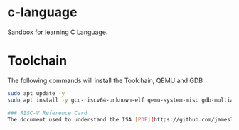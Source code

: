 # c-language
Sandbox for learning C Language.

# Toolchain
The following commands will install the Toolchain, QEMU and GDB

```bash
sudo apt update -y
sudo apt install -y gcc-riscv64-unknown-elf qemu-system-misc gdb-multiarch

### RISC-V Reference Card
The document used to understand the ISA [PDF](https://github.com/jameslzhu/riscv-card/releases/download/latest/riscv-card.pdf)